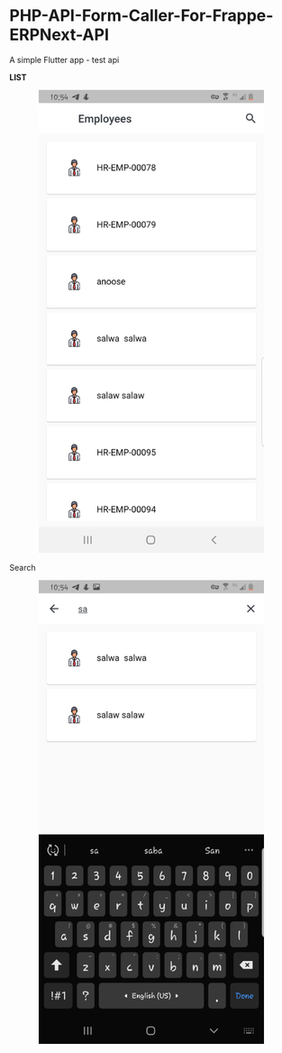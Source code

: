 # PHP-API-Form-Caller-For-Frappe-ERPNext-API
A simple Flutter app - test api

<b> LIST </b>

<div align="center">
  <img src="https://github.com/NoraHussain/viewEmployee/blob/main/screenshots/Screenshot_20220405-225422.jpg" width = "400px">
</div>


Search

<div align="center">
  <img src="https://github.com/NoraHussain/viewEmployee/blob/main/screenshots/Screenshot_20220405-225433.jpg" width = "400px">
</div>
